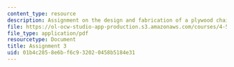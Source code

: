 ```yaml
---
content_type: resource
description: Assignment on the design and fabrication of a plywood chair.
file: https://ol-ocw-studio-app-production.s3.amazonaws.com/courses/4-510-digital-design-fabrication-fall-2008/01b4c2858e6bf6c932020458b5184e31_assn3.pdf
file_type: application/pdf
resourcetype: Document
title: Assignment 3
uid: 01b4c285-8e6b-f6c9-3202-0458b5184e31
---
```

